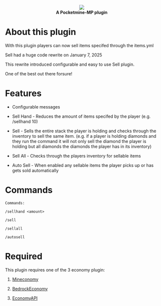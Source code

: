 <p align="center">
    <a href="https://github.com/Terpz710/Sell-PM5/blob/main/icon.png"><img src="https://github.com/Terpz710/Sell-PM5/blob/main/icon.png"></img></a><br>
    <b>A Pocketmine-MP plugin</b>

# About this plugin
With this plugin players can now sell items specifed through the items.yml

Sell had a huge code rewrite on January 7, 2025

This rewrite introduced configurable and easy to use Sell plugin.

One of the best out there forsure!

# Features
* Configurable messages
* Sell Hand - Reduces the amount of items specifed by the player (e.g. /sellhand 10)

* Sell - Sells the entire stack the player is holding and checks through the inventory to sell the same item. (e.g. if a player is holding diamonds and they run the command it will not only sell the diamond the player is holding but all diamonds the diamonds the player has in its inventory)

* Sell All - Checks through the players inventory for sellable items

* Auto Sell - When enabled any sellable items the player picks up or has gets sold automatically

# Commands
```
Commands:

/sellhand <amount>

/sell

/sellall

/autosell
```

# Required
This plugin requires one of the 3 economy plugin:

1. [Mineconomy](https://github.com/Terpz710/Mineconomy)

2. [BedrockEconomy](https://poggit.pmmp.io/p/BedrockEconomy/2.1.2)

3. [EconomyAPI](https://poggit.pmmp.io/ci/FusionPE/EconomyAPI/EconomyAPI)
